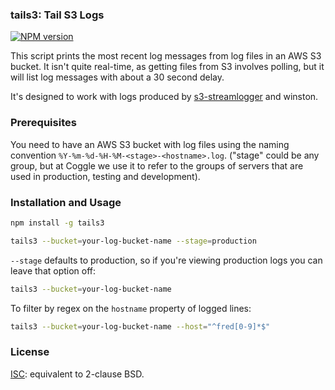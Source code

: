### tails3: Tail S3 Logs
[![NPM version](https://badge.fury.io/js/tails3.svg)](http://badge.fury.io/js/tails3)

This script prints the most recent log messages from log files in an AWS S3
bucket. It isn't quite real-time, as getting files from S3 involves polling,
but it will list log messages with about a 30 second delay.

It's designed to work with logs produced by
[s3-streamlogger](http://github.com/coggle/s3-streamlogger) and winston.

### Prerequisites
You need to have an AWS S3 bucket with log files using the naming convention
`%Y-%m-%d-%H-%M-<stage>-<hostname>.log`. ("stage" could be any group, but at
Coggle we use it to refer to the groups of servers that are used in production,
testing and development).

### Installation and Usage
```sh
npm install -g tails3
```

```sh
tails3 --bucket=your-log-bucket-name --stage=production
```
`--stage` defaults to production, so if you're viewing production logs you can
leave that option off:
```sh
tails3 --bucket=your-log-bucket-name
```

To filter by regex on the `hostname` property of logged lines:
```sh
tails3 --bucket=your-log-bucket-name --host="^fred[0-9]*$"
```

### License
[ISC](http://opensource.org/licenses/ISC): equivalent to 2-clause BSD.

